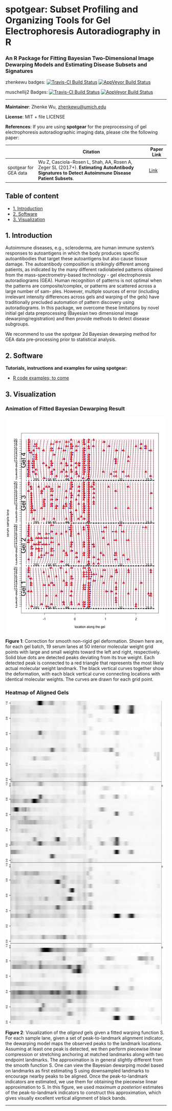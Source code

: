 # **spotgear**: Subset Profiling and Organizing Tools for Gel Electrophoresis Autoradiography in R
### An R Package for Fitting Bayesian Two-Dimensional Image Dewarping Models and Estimating Disease Subsets and Signatures

zhenkewu badges:
[![Travis-CI Build Status](https://travis-ci.org/zhenkewu/spotgear.svg?branch=master)](https://travis-ci.org/zhenkewu/spotgear)
[![AppVeyor Build Status](https://ci.appveyor.com/api/projects/status/github/zhenkewu/spotgear?branch=master&svg=true)](https://ci.appveyor.com/project/zhenkewu/spotgear)

muschellij2 Badges:
[![Travis-CI Build Status](https://travis-ci.org/muschellij2/spotgear.svg?branch=master)](https://travis-ci.org/muschellij2/spotgear)
[![AppVeyor Build Status](https://ci.appveyor.com/api/projects/status/github/muschellij2/spotgear?branch=master&svg=true)](https://ci.appveyor.com/project/muschellij2/spotgear)

--------
**Maintainer**: Zhenke Wu, zhenkewu@umich.edu

**License**: MIT + file LICENSE

**References**: If you are using **spotgear** for the preprocessing of gel electrophoresis autoradiographic imaging data, please cite the following paper:

|       | Citation     | Paper Link
| -------------  | -------------  | -------------  |
| spotgear for GEA data    | Wu Z, Casciola-Rosen L, Shah, AA, Rosen A, Zeger SL (2017+). **Estimating AutoAntibody Signatures to Detect Autoimmune Disease Patient Subsets**.   |[Link](http://www.biorxiv.org/content/early/2017/08/04/128199)| 

## Table of content
- [1. Introduction](#id-section1)
- [2. Software](#id-section2)
- [3. Visualization](#id-section3)

<div id='id-section1'/>

## 1. Introduction

Autoimmune diseases, e.g., scleroderma, are human immune system’s
responses to autoantigens in which the body produces specific autoantibodies
that target these autoantigens but also cause tissue damage. The autoantibody
composition is strikingly different among patients, as indicated by the many
different radiolabeled patterns obtained from the mass-spectrometry-based
technology - gel electrophoresis autoradiograms (GEA). Human recognition of
patterns is not optimal when the patterns are composite/complex, or patterns
are scattered across a large number of sam- ples. However, multiple sources of
error (including irrelevant intensity differences across gels and warping of
the gels) have traditionally precluded automation of pattern discovery using
autoradiograms. In this package, we overcome these limitations by novel initial
gel data preprocessing (Bayesian two dimensional image dewarping/registration) and then provide methods to
detect disease subgroups.

We recommend to use the spotgear 2d Bayesian dewarping method for GEA data pre-processing prior to statistical analysis. 

<div id='id-section2'/>

## 2. Software

**Tutorials, instructions and examples for using spotgear:**
- [R code examples; to come]()

<div id='id-section2'/>

## 3. Visualization

### Animation of Fitted Bayesian Dewarping Result

![](inst/example_figure/animation.gif)

**Figure 1**: Correction for smooth non-rigid gel deformation. Shown here are, for each gel batch, 19 serum lanes at 50 interior molecular weight grid points with large and small weights toward the left and right, respectively. Solid blue dots are detected peaks deviating from its true weight. Each detected peak is connected to a red triangle that represents the most likely actual molecular weight landmark. The black vertical curves together show the deformation, with each black vertical curve connecting locations with identical molecular weights. The curves are drawn for each grid point.

### Heatmap of Aligned Gels

![](inst/example_figure/pwl_after_dewarping.png)



**Figure 2**: Visualization of the *aligned* gels given a fitted warping function S. For each sample lane, given a set of peak-to-landmark alignment indicator, the dewarping model maps the observed peaks to the landmark locations. Assuming at least one peak is detected, we then perform piecewise linear compression or stretching anchoring at matched landmarks along with two endpoint landmarks. The approximation is in general slightly different from the smooth function S. One can view the Bayesian dewarping model based on landmarks as first estimating S using downsampled landmarks to encourage nearby peaks to be aligned. Once the peak-to-landmark indicators are estimated, we use them for obtaining the piecewise linear approximation to S. In this figure, we used *maximum a posteriori* estimates of the peak-to-landmark indicators to construct this approximation, which gives visually excellent vertical alignment of black bands. 


------
